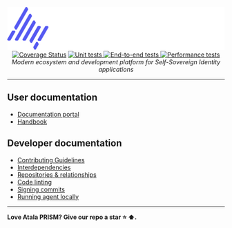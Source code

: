 <p align="center">
  <a href="https://atalaprism.io">
    <img src="docs/images/logos/atala-prism-logo.png" alt="atala-prism-logo" width="513px" height="99px" />
  </a>
  <br>
  <a href='https://coveralls.io/github/input-output-hk/atala-prism-building-blocks?branch=main'><img src='https://coveralls.io/repos/github/input-output-hk/atala-prism-building-blocks/badge.svg?branch=main&amp;t=91BUzX' alt='Coverage Status' /></a>
  <a href="https://github.com/input-output-hk/atala-prism-building-blocks/actions/workflows/prism-unit-tests.yml"> <img src="https://github.com/input-output-hk/atala-prism-building-blocks/actions/workflows/prism-unit-tests.yml/badge.svg" alt="Unit tests" /> </a>
  <a href="https://github.com/input-output-hk/atala-prism-building-blocks/actions/workflows/e2e-tests.yml"> <img src="https://github.com/input-output-hk/atala-prism-building-blocks/actions/workflows/e2e-tests.yml/badge.svg" alt="End-to-end tests" /> </a>
  <a href="https://github.com/input-output-hk/atala-prism-building-blocks/actions/workflows/performance-tests.yml"> <img src="https://github.com/input-output-hk/atala-prism-building-blocks/actions/workflows/performance-tests.yml/badge.svg" alt="Performance tests" /> </a>
  <br>
  <i> Modern ecosystem and development platform for Self-Sovereign Identity applications
  </i>
</p>
<hr>

## User documentation

* [Documentation portal](https://docs.atalaprism.io/)
* [Handbook](https://handbook.atalaprism.io/)

## Developer documentation

* [Contributing Guidelines](CONTRIBUTING.md)
* [Interdependencies](./docs/general/Interdependencies.md)
* [Repositories & relationships](./docs/general/repositories_relationships.md)
* [Code linting](./docs/guides/linting.md)
* [Signing commits](./docs/guides/signing_commits.md)
* [Running agent locally](./infrastructure/local/README.md)

<hr>

**Love Atala PRISM? Give our repo a star :star: :arrow_up:.**

